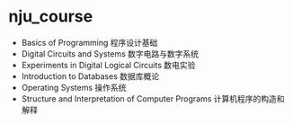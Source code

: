 # nju_course
- Basics of Programming 程序设计基础
- Digital Circuits and Systems 数字电路与数字系统
- Experiments in Digital Logical Circuits 数电实验
- Introduction to Databases 数据库概论
- Operating Systems 操作系统
- Structure and Interpretation of Computer Programs 计算机程序的构造和解释
